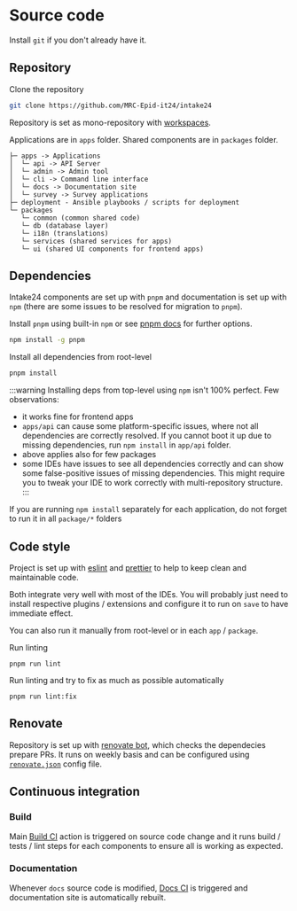 # Source code

Install `git` if you don't already have it.

## Repository

Clone the repository
```sh
git clone https://github.com/MRC-Epid-it24/intake24
```

Repository is set as mono-repository with [workspaces](https://docs.npmjs.com/cli/v7/using-npm/workspaces).

Applications are in `apps` folder. Shared components are in `packages` folder.

```
├─ apps -> Applications
│  └─ api -> API Server
│  └─ admin -> Admin tool
│  └─ cli -> Command line interface
│  └─ docs -> Documentation site
│  └─ survey -> Survey applications
├─ deployment - Ansible playbooks / scripts for deployment
└─ packages
   └─ common (common shared code)
   └─ db (database layer)
   └─ i18n (translations)
   └─ services (shared services for apps)
   └─ ui (shared UI components for frontend apps)
```

## Dependencies

Intake24 components are set up with `pnpm` and documentation is set up with `npm` (there are some issues to be resolved for migration to `pnpm`).

Install `pnpm` using built-in `npm` or see [pnpm docs](https://pnpm.io) for further options.
```sh
npm install -g pnpm
```

Install all dependencies from root-level
```sh
pnpm install
```

:::warning
Installing deps from top-level using `npm` isn't 100% perfect. Few observations:
- it works fine for frontend apps
- `apps/api` can cause some platform-specific issues, where not all dependencies are correctly resolved. If you cannot boot it up due to missing dependencies, run `npm install` in `app/api` folder.
- above applies also for few packages
- some IDEs have issues to see all dependencies correctly and can show some false-positive issues of missing dependencies. This might require you to tweak your IDE to work correctly with multi-repository structure.
:::

If you are running `npm install` separately for each application, do not forget to run it in all `package/*` folders

## Code style

Project is set up with [eslint](https://eslint.org/) and [prettier](https://prettier.io/) to help to keep clean and maintainable code.

Both integrate very well with most of the IDEs. You will probably just need to install respective plugins / extensions and configure it to run on `save` to have immediate effect.

You can also run it manually from root-level or in each `app` / `package`.

Run linting
```
pnpm run lint
```

Run linting and try to fix as much as possible automatically
```
pnpm run lint:fix
```

## Renovate

Repository is set up with [renovate bot](https://github.com/renovatebot/renovate), which checks the dependecies prepare PRs. It runs on weekly basis and can be configured using [`renovate.json`](https://github.com/MRC-Epid-it24/intake24/blob/master/.github/renovate.json5) config file.

## Continuous integration

### Build

Main [Build CI](https://github.com/MRC-Epid-it24/intake24/blob/master/.github/workflows/ci.yml) action is triggered on source code change and it runs build / tests / lint steps for each components to ensure all is working as expected.

### Documentation

Whenever `docs` source code is modified, [Docs CI](https://github.com/MRC-Epid-it24/intake24/blob/master/.github/workflows/docs.yml) is triggered and documentation site is automatically rebuilt.